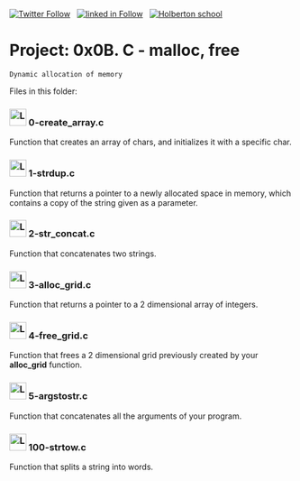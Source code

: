  [![Twitter Follow](https://img.shields.io/twitter/follow/jepez90?label=Follow%20me&style=social)](https://twitter.com/Jepez90) &nbsp; [![linked in Follow](https://img.shields.io/badge/LinkedIn-Follow-blue)](https://www.linkedin.com/in/jerson-p%C3%A9rez-010059a4/) &nbsp; [![Holberton school](https://img.shields.io/badge/Holberton_School-red)](https://twitter.com/HolbertonCOL)

# Project: 0x0B. C - malloc, free

``` Dynamic allocation of memory ```

Files in this folder:

### <img src="https://i.imgur.com/s1rXGpW.png" alt="Logo C" height="30"> 0-create_array.c

Function that creates an array of chars, and initializes it with a specific char.

### <img src="https://i.imgur.com/s1rXGpW.png" alt="Logo C" height="30"> 1-strdup.c

Function that returns a pointer to a newly allocated space in memory, which contains a copy of the string given as a parameter.

### <img src="https://i.imgur.com/s1rXGpW.png" alt="Logo C" height="30"> 2-str_concat.c

Function that concatenates two strings.

### <img src="https://i.imgur.com/s1rXGpW.png" alt="Logo C" height="30"> 3-alloc_grid.c

Function that returns a pointer to a 2 dimensional array of integers.

### <img src="https://i.imgur.com/s1rXGpW.png" alt="Logo C" height="30"> 4-free_grid.c

Function that frees a 2 dimensional grid previously created by your **alloc_grid** function.

### <img src="https://i.imgur.com/s1rXGpW.png" alt="Logo C" height="30"> 5-argstostr.c

Function that concatenates all the arguments of your program.

### <img src="https://i.imgur.com/s1rXGpW.png" alt="Logo C" height="30"> 100-strtow.c

Function that splits a string into words.
